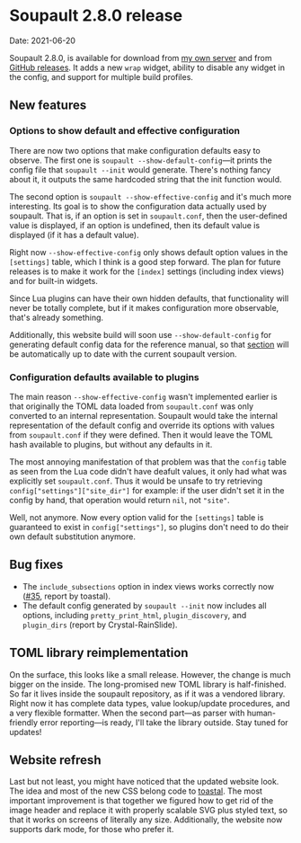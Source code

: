 <h1 id="post-title">Soupault 2.8.0 release</h1>

<p>Date: <time id="post-date">2021-06-20</time> </p>

<p id="post-excerpt">
Soupault 2.8.0, is available for download from <a href="https://files.baturin.org/software/soupault/2.8.0">my own server</a>
and from <a href="https://github.com/dmbaturin/soupault/releases/tag/2.8.0">GitHub releases</a>.
It adds a new <code>wrap</code> widget, ability to disable any widget in the config, and support for multiple build profiles.
</p>

## New features

### Options to show default and effective configuration

There are now two options that make configuration defaults easy to observe. The first one is `soupault --show-default-config`—it prints
the config file that `soupault --init` would generate. There's nothing fancy about it, it outputs the same hardcoded string
that the init function would.

The second option is `soupault --show-effective-config` and it's much more interesting. Its goal is to show the configuration data
actually used by soupault. That is, if an option is set in `soupault.conf`, then the user-defined value is displayed,
if an option is undefined, then its default value is displayed (if it has a default value).

Right now `--show-effective-config` only shows default option values in the `[settings]` table, which I think is a good step forward.
The plan for future releases is to make it work for the `[index]` settings (including index views) and for built-in widgets.

Since Lua plugins can have their own hidden defaults, that functionality will never be totally complete, but if it makes
configuration more observable, that's already something.

Additionally, this website build will soon use `--show-default-config` for generating default config data for the reference manual,
so that [section](/reference-manual/#basic-configuration) will be automatically up to date with the current soupault version.

### Configuration defaults available to plugins

The main reason `--show-effective-config` wasn't implemented earlier is that originally the TOML data loaded from `soupault.conf`
was only converted to an internal representation. Soupault would take the internal representation of the default config
and override its options with values from `soupault.conf` if they were defined. Then it would leave the TOML hash available to plugins,
but without any defaults in it.

The most annoying manifestation of that problem was that the `config` table as seen from the Lua code
didn't have deafult values, it only had what was explicitly set `soupault.conf`. Thus it would be unsafe to try retrieving
`config["settings"]["site_dir"]` for example: if the user didn't set it in the config by hand, that operation would return `nil`,
not `"site"`.

Well, not anymore. Now every option valid for the `[settings]` table is guaranteed to exist in `config["settings"]`,
so plugins don't need to do their own default substitution anymore.

## Bug fixes

* The `include_subsections` option in index views works correctly now ([#35](https://github.com/dmbaturin/soupault/issues/35), report by toastal).
* The default config generated by `soupault --init` now includes all options, including `pretty_print_html`, `plugin_discovery`, and `plugin_dirs` (report by Crystal-RainSlide).

## TOML library reimplementation

On the surface, this looks like a small release. However, the change is much bigger on the inside. The long-promised new TOML library is half-finished.
So far it lives inside the soupault repository, as if it was a vendored library. Right now it has complete data types, value lookup/update procedures,
and a very flexible formatter. When the second part—as parser with human-friendly error reporting—is ready, I'll take the library outside.
Stay tuned for updates!

## Website refresh

Last but not least, you might have noticed that the updated website look. The idea and most of the new CSS belong code to [toastal](github.com/toastal/).
The most important improvement is that together we figured how to get rid of the image header and replace it with properly scalable SVG plus styled text,
so that it works on screens of literally any size. Additionally, the website now supports dark mode, for those who prefer it.
